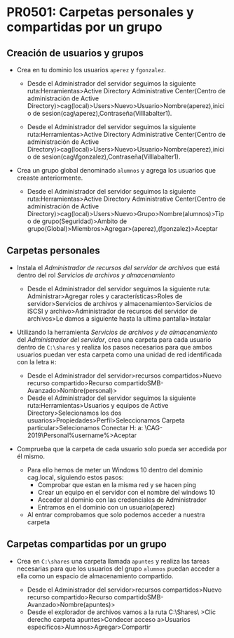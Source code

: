 # PR0501: Carpetas personales y compartidas por un grupo

## Creación de usuarios y grupos

- Crea en tu dominio los usuarios `aperez` y `fgonzalez`.

    - Desde el Administrador del servidor seguimos la siguiente ruta:Herramientas>Active Directory Administrative Center(Centro de administración de Active Directory)>cag(local)>Users>Nuevo>Usuario>Nombre(aperez),inicio de sesion(cag\aperez),Contraseña(Villlabalter1).
  
    - Desde el Administrador del servidor seguimos la siguiente ruta:Herramientas>Active Directory Administrative Center(Centro de administración de Active Directory)>cag(local)>Users>Nuevo>Usuario>Nombre(aperez),inicio de sesion(cag\fgonzalez),Contraseña(Villlabalter1).


- Crea un grupo global denominado `alumnos` y agrega los usuarios que creaste anteriormente.
  
    - Desde el Administrador del servidor seguimos la siguiente ruta:Herramientas>Active Directory Administrative Center(Centro de administración de Active Directory)>cag(local)>Users>Nuevo>Grupo>Nombre(alumnos)>Tipo de grupo(Seguridad)>Ambito de grupo(Global)>Miembros>Agregar>(aperez),(fgonzalez)>Aceptar

## Carpetas personales

- Instala el *Administrador de recursos del servidor de archivos* que está dentro del rol *Servicios de archivos y almacenamiento*
  
    - Desde el Administrador del servidor seguimos la siguiente ruta: Administrar>Agregar roles y características>Roles de servidor>Servicios de archivos y almacenamiento>Servicios de iSCSI y archivo>Administrador de recursos del servidor de archivos>Le damos a siguiente hasta la ultima pantalla>Instalar

- Utilizando la herramienta *Servicios de archivos y de almacenamiento* del *Administrador del servidor*, crea una carpeta para cada usuario dentro de `C:\shares` y realiza los pasos necesarios para que ambos usuarios puedan ver esta carpeta como una unidad de red identificada con la letra `H:`

    - Desde el Administrador del servidor>recursos compartidos>Nuevo recurso compartido>Recurso compartidoSMB-Avanzado>Nombre(personal)>
    - Desde el Administrador del servidor seguimos la siguiente ruta:Herramientas>Usuarios y equipos de Active Directory>Selecionamos los dos usuarios>Propiedades>Perfil>Seleccionamos Carpeta particular>Selecionamos Conectar H: a: \\CAG-2019\Personal\%username%>Aceptar


- Comprueba que la carpeta de cada usuario solo pueda ser accedida por él mismo.

    - Para ello hemos de meter un Windows 10 dentro del dominio cag.local, siguiendo estos pasos:
      - Comprobar que estan en la misma red y se hacen ping
      - Crear un equipo en el servidor con el nombre del windows 10
      - Acceder al dominio con las credenciales de Administrador
      - Entramos en el dominio con un usuario(aperez)
    - Al entrar comprobamos que solo podemos acceder a nuestra carpeta


## Carpetas compartidas por un grupo

- Crea en `C:\shares` una carpeta llamada `apuntes` y realiza las tareas necesarias para que los usuarios del grupo `alumnos` puedan acceder a ella como un espacio de almacenamiento compartido.

    - Desde el Administrador del servidor>recursos compartidos>Nuevo recurso compartido>Recurso compartidoSMB-Avanzado>Nombre(apuntes)>
    - Desde el explorador de archivos vamos a la ruta C:\Shares\ >Clic derecho carpeta apuntes>Condecer acceso a>Usuarios especificos>Alumnos>Agregar>Compartir